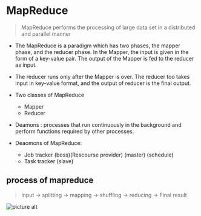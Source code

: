 # MapReduce 

 > MapReduce performs the processing of large data set in a distributed and parallel manner
  
* The MapReduce is a paradigm which has two phases, the mapper phase, and the reducer phase. In the Mapper, the input is given in the form of a key-value pair. The output of the Mapper is fed to the reducer as input.
* The reducer runs only after the Mapper is over. The reducer too takes input in key-value format, and the output of reducer is the final output.

* Two classes of MapReduce
    * Mapper 
    * Reducer

* Deamons : processes that run continuously in the background and perform functions required by other processes.

* Deaomons of MapReduce: 
    * Job tracker (boss)(Rescourse provider) (master) (schedule)
    * Task tracker (slave)


## process of mapreduce

> Input ->  splitting -> mapping -> shuffling -> reducing -> Final result 

 ![picture alt]( https://k21academy.com/wp-content/uploads/2021/10/Presentation1.jpg )


